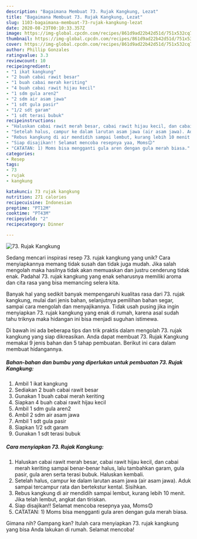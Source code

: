 ```yaml
---
description: "Bagaimana Membuat 73. Rujak Kangkung, Lezat"
title: "Bagaimana Membuat 73. Rujak Kangkung, Lezat"
slug: 1103-bagaimana-membuat-73-rujak-kangkung-lezat
date: 2020-08-23T00:10:33.357Z
image: https://img-global.cpcdn.com/recipes/861d9ad22b42d51d/751x532cq70/73-rujak-kangkung-foto-resep-utama.jpg
thumbnail: https://img-global.cpcdn.com/recipes/861d9ad22b42d51d/751x532cq70/73-rujak-kangkung-foto-resep-utama.jpg
cover: https://img-global.cpcdn.com/recipes/861d9ad22b42d51d/751x532cq70/73-rujak-kangkung-foto-resep-utama.jpg
author: Phillip Gonzales
ratingvalue: 3.3
reviewcount: 10
recipeingredient:
- "1 ikat kangkung"
- "2 buah cabai rawit besar"
- "1 buah cabai merah keriting"
- "4 buah cabai rawit hijau kecil"
- "1 sdm gula aren2"
- "2 sdm air asam jawa"
- "1 sdt gula pasir"
- "1/2 sdt garam"
- "1 sdt terasi bubuk"
recipeinstructions:
- "Haluskan cabai rawit merah besar, cabai rawit hijau kecil, dan cabai merah keriting sampai benar-benar halus, lalu tambahkan garam, gula pasir, gula aren serta terasi bubuk. Haluskan kembali."
- "Setelah halus, campur ke dalam larutan asam jawa (air asam jawa). Aduk sampai tercampur rata dan bertekstur kental. Sisihkan."
- "Rebus kangkung di air mendidih sampai lembut, kurang lebih 10 menit. Jika telah lembut, angkat dan tiriskan."
- "Siap disajikan!! Selamat mencoba resepnya yaa, Moms😊"
- "CATATAN: 1) Moms bisa mengganti gula aren dengan gula merah biasa."
categories:
- Resep
tags:
- 73
- rujak
- kangkung

katakunci: 73 rujak kangkung 
nutrition: 271 calories
recipecuisine: Indonesian
preptime: "PT12M"
cooktime: "PT43M"
recipeyield: "2"
recipecategory: Dinner

---
```



![73. Rujak Kangkung](https://img-global.cpcdn.com/recipes/861d9ad22b42d51d/751x532cq70/73-rujak-kangkung-foto-resep-utama.jpg)

Sedang mencari inspirasi resep 73. rujak kangkung yang unik? Cara menyiapkannya memang tidak susah dan tidak juga mudah. Jika salah mengolah maka hasilnya tidak akan memuaskan dan justru cenderung tidak enak. Padahal 73. rujak kangkung yang enak seharusnya memiliki aroma dan cita rasa yang bisa memancing selera kita.

Banyak hal yang sedikit banyak mempengaruhi kualitas rasa dari 73. rujak kangkung, mulai dari jenis bahan, selanjutnya pemilihan bahan segar, sampai cara mengolah dan menyajikannya. Tidak usah pusing jika ingin menyiapkan 73. rujak kangkung yang enak di rumah, karena asal sudah tahu triknya maka hidangan ini bisa menjadi suguhan istimewa.




Di bawah ini ada beberapa tips dan trik praktis dalam mengolah 73. rujak kangkung yang siap dikreasikan. Anda dapat membuat 73. Rujak Kangkung memakai 9 jenis bahan dan 5 tahap pembuatan. Berikut ini cara dalam membuat hidangannya.

<!--inarticleads1-->

##### Bahan-bahan dan bumbu yang diperlukan untuk pembuatan 73. Rujak Kangkung:

1. Ambil 1 ikat kangkung
1. Sediakan 2 buah cabai rawit besar
1. Gunakan 1 buah cabai merah keriting
1. Siapkan 4 buah cabai rawit hijau kecil
1. Ambil 1 sdm gula aren2
1. Ambil 2 sdm air asam jawa
1. Ambil 1 sdt gula pasir
1. Siapkan 1/2 sdt garam
1. Gunakan 1 sdt terasi bubuk




<!--inarticleads2-->

##### Cara menyiapkan 73. Rujak Kangkung:

1. Haluskan cabai rawit merah besar, cabai rawit hijau kecil, dan cabai merah keriting sampai benar-benar halus, lalu tambahkan garam, gula pasir, gula aren serta terasi bubuk. Haluskan kembali.
1. Setelah halus, campur ke dalam larutan asam jawa (air asam jawa). Aduk sampai tercampur rata dan bertekstur kental. Sisihkan.
1. Rebus kangkung di air mendidih sampai lembut, kurang lebih 10 menit. Jika telah lembut, angkat dan tiriskan.
1. Siap disajikan!! Selamat mencoba resepnya yaa, Moms😊
1. CATATAN: 1) Moms bisa mengganti gula aren dengan gula merah biasa.




Gimana nih? Gampang kan? Itulah cara menyiapkan 73. rujak kangkung yang bisa Anda lakukan di rumah. Selamat mencoba!
